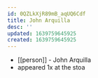```yaml
---
id: 0QZLkXjR89mB_aqUQ6Cdf
title: John Arquilla
desc: ''
updated: 1639759645925
created: 1639759645925
---
```



- [[person]] - John Arquilla
- appeared 1x at the stoa
